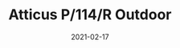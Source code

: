 ---
title: "Atticus P/114/R Outdoor"
image_primary: "img/ATTICUS_P-01_Battery_Ambiente_3x3.jpg"
description: "%22We%20must%20feel%20good.%20Wherever%20we%20are%2C%20really%20good.%20%22%20This%20phrase%20from%20Joana%20Bover%20defines%20the%20spirit%20of%20her%20Atticus%20lamp.%20A%20lamp%20that%20welcomes%20and%20accompanies%2C%20making%20any%20time%20and%20space%20more%20attractive.%20Aesthetics%20and%20simplicity%2C%20coupled%20with%20versatility%20and%20functionality.%20With%20Atticus%2C%20less%20is%20more.%20Light%20and%20simple%20in%20its%20design%2C%20yet%20sophisticated%20in%20the%20possibilities%20it%20offers%20with%20its%20discreet%20personality.%20%22I%20like%20lamps%20that%20do%20not%20intrude%2C%22%20Joana%20always%20says.%20Atticus%20is%20always%20there%2C%20creating%20atmosphere%2C%20enveloping%2C%20but%20barely%20taking%20up%20any%20surface%20space.%20A%20company%20that%20follows%20us%20wherever%20we%20want%3A%20next%20to%20the%20table%20while%20we%20eat%2C%20by%20the%20sofa%20or%20in%20the%20garden%20as%20part%20of%20the%20seasonal%20design."
designer: "Joana Bover"
tags: 
  - "Bover"
  - "Outdoor"
  - "Floor"
  - "Bollard"
  - "Outdoor Lamps"
href: "https://www.bover.es/en/lamp/atticus-p01/"
category: "outdoor-lamps"
subtitle: ""
manufacturer: "Bover"
slug: "/manufacturers/bover/outdoor-lamps/joana-bover-atticus-p-114-r-outdoor"
date: "2021-02-17"
---